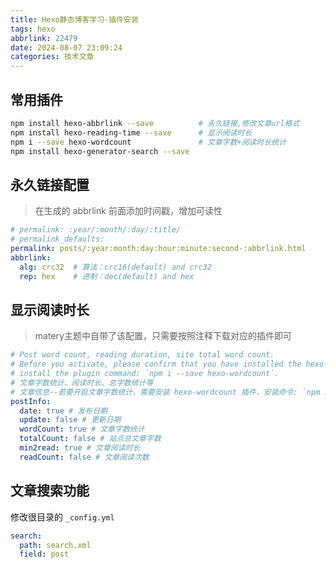 ```yaml
---
title: Hexo静态博客学习-插件安装
tags: hexo
abbrlink: 22479
date: 2024-08-07 23:09:24
categories: 技术文章
---
```



## 常用插件

```bash
npm install hexo-abbrlink --save          # 永久链接,修改文章url格式
npm install hexo-reading-time --save      # 显示阅读时长
npm i --save hexo-wordcount               # 文章字数+阅读时长统计
npm install hexo-generator-search --save

```

## 永久链接配置
> 在生成的 abbrlink 前面添加时间戳，增加可读性
```yml
# permalink: :year/:month/:day/:title/
# permalink_defaults:
permalink: posts/:year:month:day:hour:minute:second-:abbrlink.html
abbrlink:
  alg: crc32  # 算法：crc16(default) and crc32
  rep: hex    # 进制：dec(default) and hex
```

## 显示阅读时长
> matery主题中自带了该配置，只需要按照注释下载对应的插件即可
```yml
# Post word count, reading duration, site total word count.
# Before you activate, please confirm that you have installed the hexo-wordcount plugin,
# install the plugin command: `npm i --save hexo-wordcount`.
# 文章字数统计、阅读时长、总字数统计等
# 文章信息--若要开启文章字数统计，需要安装 hexo-wordcount 插件，安装命令: `npm i --save hexo-wordcount`
postInfo:
  date: true # 发布日期
  update: false # 更新日期
  wordCount: true # 文章字数统计
  totalCount: false # 站点总文章字数
  min2read: true # 文章阅读时长
  readCount: false # 文章阅读次数
```

## 文章搜索功能
修改很目录的 `_config.yml`

```yml
search:
  path: search.xml
  field: post
```